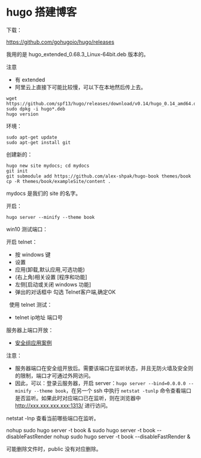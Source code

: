 
# hugo 搭建博客



下载：

https://github.com/gohugoio/hugo/releases

我用的是 hugo_extended_0.68.3_Linux-64bit.deb 版本的。

注意

- 有 extended
- 阿里云上直接下可能比较慢，可以下在本地然后传上去。


```
wget https://github.com/spf13/hugo/releases/download/v0.14/hugo_0.14_amd64.deb
sudo dpkg -i hugo*.deb
hugo version
```

环境：

```
sudo apt-get update
sudo apt-get install git
```

创建新的：

```
hugo new site mydocs; cd mydocs
git init
git submodule add https://github.com/alex-shpak/hugo-book themes/book
cp -R themes/book/exampleSite/content .
```

mydocs 是我们的 site 的名字。


开启：


```
hugo server --minify --theme book
```


win10 测试端口：


开启 telnet：

- 按 windows 键 
- 设置 
- 应用(卸载,默认应用,可选功能) 
- (右上角)相关设置 [程序和功能] 
- 左侧[启动或关闭 windows 功能] 
- 弹出的对话框中 勾选 Telnet客户端,确定OK

 
使用 telnet 测试：

- telnet ip地址 端口号

服务器上端口开放：

- [安全组应用案例](https://cloud.tencent.com/document/product/213/34601)

注意：

- 服务器端口在安全组开放后。需要该端口在监听状态，并且无防火墙及安全则的限制，端口才可通过外网访问。
- 因此，可以：登录云服务器，开启 server：`hugo server --bind=0.0.0.0 --minify --theme book`，在另一个 ssh 中执行 `netstat -tunlp` 命令查看端口是否监听。如果此时对应端口已在监听，则在浏览器中 http://xxx.xxx.xxx.xxx:1313/ 进行访问。





netstat -lnp 查看当前哪些端口在监听。



nohup sudo hugo server -t book &
sudo hugo server -t book --disableFastRender
nohup sudo hugo server -t book --disableFastRender &

可能删除文件时，public 没有对应删除。
